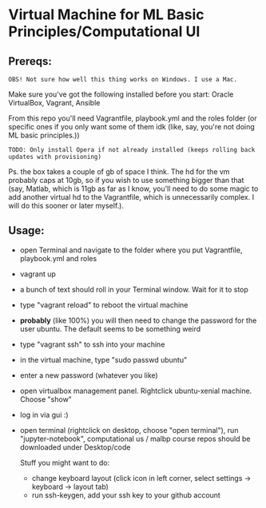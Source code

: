 # Virtual Machine for ML Basic Principles/Computational UI
## Prereqs:

    OBS! Not sure how well this thing works on Windows. I use a Mac.

Make sure you've got the following installed before you start:
    Oracle VirtualBox,
    Vagrant,
    Ansible

From this repo you'll need Vagrantfile, playbook.yml and the roles folder (or specific ones if you only want some of them idk (like, say, you're not doing ML basic principles.))

    TODO: Only install Opera if not already installed (keeps rolling back updates with provisioning)

Ps. the box takes a couple of gb of space I think. The hd for the vm probably caps at 10gb, so if you wish to use something bigger than that (say, Matlab, which is 11gb as far as I know, you'll need to do some magic to add another virtual hd to the Vagrantfile, which is unnecessarily complex. I will do this sooner or later myself.).

## Usage:

* open Terminal and navigate to the folder where you put Vagrantfile, playbook.yml and roles

* vagrant up

* a bunch of text should roll in your Terminal window. Wait for it to stop

* type "vagrant reload" to reboot the virtual machine

* **probably** (like 100%) you will then need to change the password for the user ubuntu. The default seems to be something weird

* type "vagrant ssh" to ssh into your machine

* in the virtual machine, type "sudo passwd ubuntu"

* enter a new password (whatever you like)

* open virtualbox management panel. Rightclick ubuntu-xenial machine. Choose "show"

* log in via gui :)

* open terminal (rightclick on desktop, choose "open terminal"), run "jupyter-notebook", computational us / malbp course repos should be downloaded under Desktop/code

    Stuff you might want to do:
    * change keyboard layout (click icon in left corner, select settings -> keyboard -> layout tab)
    * run ssh-keygen, add your ssh key to your github account
